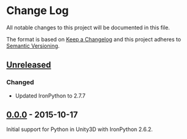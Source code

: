 # Change Log
All notable changes to this project will be documented in this file.

The format is based on [Keep a Changelog](http://keepachangelog.com/) 
and this project adheres to [Semantic Versioning](http://semver.org/).

## [Unreleased]

### Changed
* Updated IronPython to 2.7.7


## [0.0.0] - 2015-10-17

Initial support for Python in Unity3D with IronPython 2.6.2.

[Unreleased]: https://github.com/exodrifter/unity-python/compare/0.0.0...HEAD
[0.0.0]: https://github.com/exodrifter/unity-python/compare/f864edb...0.0.0
